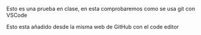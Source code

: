 Esto es una prueba en clase, en esta comprobaremos como se usa git con VSCode

Esto esta añadido desde la misma web de GitHub con el code editor